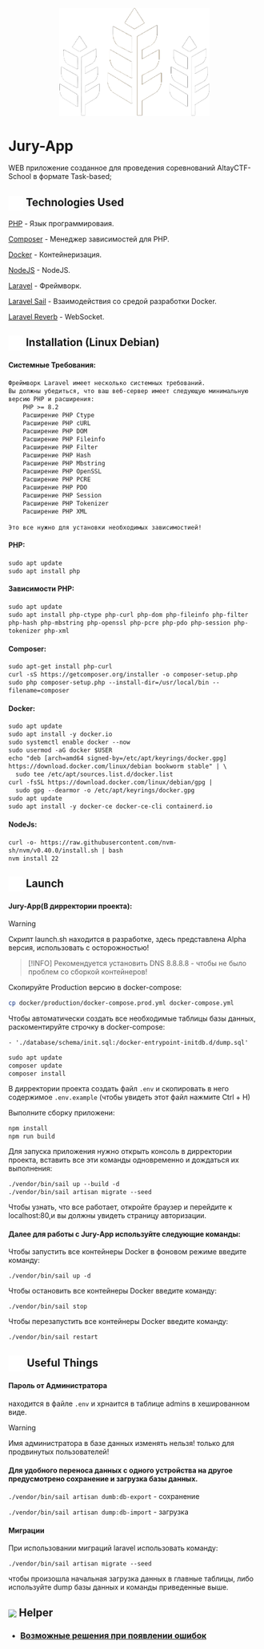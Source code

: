 <p align="center"><img src="public/media/img/kolos-white.png" width="300" alt="Laravel Logo"></p>

# Jury-App

WEB приложение созданное для проведения соревнований AltayCTF-School в формате Task-based;

## <img src="public/media/icon/technology.png" width="30" align="absmiddle"> Technologies Used

[PHP](https://www.php.net/) - Язык программироваия.

[Composer](https://getcomposer.org/) - Менеджер зависимостей для PHP.

[Docker](https://www.docker.com/) - Контейнеризация.

[NodeJS](https://nodejs.org/en) - NodeJS.

[Laravel](https://laravel.com/docs) - Фреймворк.

[Laravel Sail](https://laravel.su/docs/10.x/sail) - Взаимодействия со средой разработки Docker.

[Laravel Reverb](https://laravel.su/docs/10.x/reverb) - WebSocket.

## <img src="public/media/icon/tools.png" width="30" align="absmiddle"> Installation (Linux Debian)

#### Системные Требования:
```
Фреймворк Laravel имеет несколько системных требований. 
Вы должны убедиться, что ваш веб-сервер имеет следующую минимальную версию PHP и расширения:
    PHP >= 8.2
    Расширение PHP Ctype
    Расширение PHP cURL
    Расширение PHP DOM
    Расширение PHP Fileinfo
    Расширение PHP Filter
    Расширение PHP Hash
    Расширение PHP Mbstring
    Расширение PHP OpenSSL
    Расширение PHP PCRE
    Расширение PHP PDO
    Расширение PHP Session
    Расширение PHP Tokenizer
    Расширение PHP XML
    
Это все нужно для установки необходимых зависимостией!
```

#### PHP: 
```
sudo apt update
sudo apt install php
```
#### Зависимости PHP:
```
sudo apt update
sudo apt install php-ctype php-curl php-dom php-fileinfo php-filter php-hash php-mbstring php-openssl php-pcre php-pdo php-session php-tokenizer php-xml
```
#### Composer: 
```
sudo apt-get install php-curl
curl -sS https://getcomposer.org/installer -o composer-setup.php
sudo php composer-setup.php --install-dir=/usr/local/bin --filename=composer
```
#### Docker:
```
sudo apt update
sudo apt install -y docker.io
sudo systemctl enable docker --now
sudo usermod -aG docker $USER
echo "deb [arch=amd64 signed-by=/etc/apt/keyrings/docker.gpg] https://download.docker.com/linux/debian bookworm stable" | \
  sudo tee /etc/apt/sources.list.d/docker.list
curl -fsSL https://download.docker.com/linux/debian/gpg |
  sudo gpg --dearmor -o /etc/apt/keyrings/docker.gpg
sudo apt update
sudo apt install -y docker-ce docker-ce-cli containerd.io
```

#### NodeJs:
```
curl -o- https://raw.githubusercontent.com/nvm-sh/nvm/v0.40.0/install.sh | bash
nvm install 22
```

## <img src="public/media/icon/rocket.png" width="30" align="absmiddle"> Launch
#### Jury-App(В дирректории проекта):
> [!WARNING]
> Скрипт launch.sh находится в разработке, здесь представлена Alpha версия, использовать с осторожностью!

> [!INFO]
> Рекомендуется установить DNS 8.8.8.8 - чтобы не было проблем со сборкой контейнеров!

Скопируйте Production версию в docker-compose:
```bash
cp docker/production/docker-compose.prod.yml docker-compose.yml
```
Чтобы автоматически создать все необходимые таблицы базы данных, раскоментируйте строчку в docker-compose:
```
- './database/schema/init.sql:/docker-entrypoint-initdb.d/dump.sql'
```

```
sudo apt update
composer update
composer install
```
В дирректории проекта создать файл `.env` и скопировать в него содержимое `.env.example` (чтобы увидеть этот файл нажмите Ctrl + H)

Выполните сборку приложени:
```
npm install
npm run build
```

Для запуска приложения нужно открыть консоль в дирректории проекта, вставить все эти команды одновременно и дождаться их выполнения:
```
./vendor/bin/sail up --build -d
./vendor/bin/sail artisan migrate --seed
```
Чтобы узнать, что все работает, откройте браузер и перейдите к localhost:80,и вы должны увидеть страницу авторизации.

#### Далее для работы с Jury-App используйте следующие команды:

Чтобы запустить все контейнеры Docker в фоновом режиме введите команду:
```
./vendor/bin/sail up -d
```
Чтобы остановить все контейнеры Docker введите команду:
```
./vendor/bin/sail stop
```
Чтобы перезапустить все контейнеры Docker введите команду:
```
./vendor/bin/sail restart
```
## <img src="public/media/icon/book.png" width="32" align="absmiddle"> Useful Things
#### Пароль от Администратора
находится в файле `.env` и хрнаится в таблице admins в хешированном виде.
> [!WARNING]
> Имя администратора в базе данных изменять нельзя! только для продвинутых пользователей!
#### Для удобного переноса данных с одного устройства на другое предусмотрено сохранение и загрузка базы данных.

```./vendor/bin/sail artisan dumb:db-export``` - сохранение

```./vendor/bin/sail artisan dump:db-import``` - загрузка
#### Миграции
При использовании миграций laravel использовать команду:

```
./vendor/bin/sail artisan migrate --seed
```
чтобы произошла начальная загрузка данных в главные таблицы, либо используйте dump базы данных и команды приведенные выше.

## <img src="public/media/icon/tips.png" width="30" align="absmiddle"> Helper
- ### [Возможные решения при появлении ошибок](ISSUES.md)
